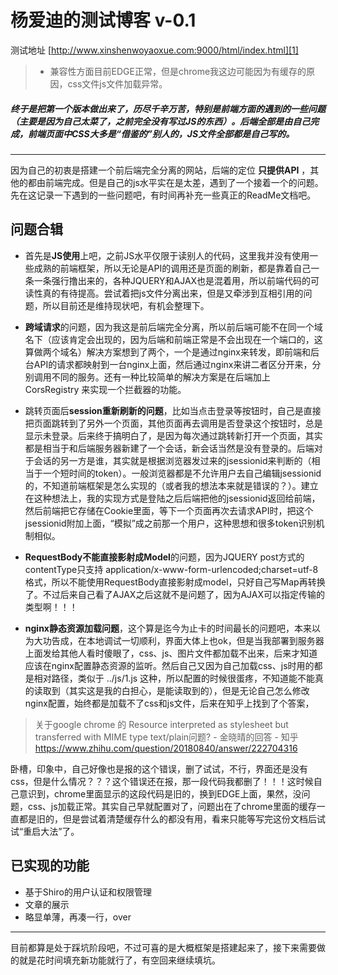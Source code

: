 # 杨爱迪的测试博客 v-0.1
测试地址 [http://www.xinshenwoyaoxue.com:9000/html/index.html][1]
> - 兼容性方面目前EDGE正常，但是chrome我这边可能因为有缓存的原因，css文件js文件加载异常。

##### 终于是把第一个版本做出来了，历尽千辛万苦，特别是前端方面的遇到的一些问题（主要是因为自己太菜了，之前完全没有写过JS的东西）。后端全部是由自己完成，前端页面中CSS大多是“借鉴的”别人的，JS文件全部都是自己写的。


----------

因为自己的初衷是搭建一个前后端完全分离的网站，后端的定位 **只提供API** ，其他的都由前端完成。但是自己的js水平实在是太差，遇到了一个接着一个的问题。先在这记录一下遇到的一些问题吧，有时间再补充一些真正的ReadMe文档吧。

## 问题合辑 ##
 - 首先是**JS使用**上吧，之前JS水平仅限于读别人的代码，这里我并没有使用一些成熟的前端框架，所以无论是API的调用还是页面的刷新，都是靠着自己一条一条强行撸出来的，各种JQUERY和AJAX也是混着用，所以前端代码的可读性真的有待提高。尝试着把js文件分离出来，但是又牵涉到互相引用的问题，所以目前还是维持现状吧，有机会整理下。

 - **跨域请求**的问题，因为我这是前后端完全分离，所以前后端可能不在同一个域名下（应该肯定会出现的，因为后端和前端正常是不会出现在一个端口的，这算做两个域名）解决方案想到了两个，一个是通过nginx来转发，即前端和后台API的请求都映射到一台nginx上面，然后通过nginx来讲二者区分开来，分别调用不同的服务。还有一种比较简单的解决方案是在后端加上 CorsRegistry 来实现一个拦截器的功能。

 - 跳转页面后**session重新刷新的问题**，比如当点击登录等按钮时，自己是直接把页面跳转到了另外一个页面，其他页面再去调用是否登录这个按钮时，总是显示未登录。后来终于搞明白了，是因为每次通过跳转新打开一个页面，其实都是相当于和后端服务器新建了一个会话，新会话当然是没有登录的。后端对于会话的另一方是谁，其实就是根据浏览器发过来的jsessionid来判断的（相当于一个短时间的token）。一般浏览器都是不允许用户去自己编辑jsessionid的，不知道前端框架是怎么实现的（或者我的想法本来就是错误的？）。建立在这种想法上，我的实现方式是登陆之后后端把他的jsessionid返回给前端，然后前端把它存储在Cookie里面，等下一个页面再次去请求API时，把这个jsessionid附加上面，“模拟”成之前那一个用户，这种思想和很多token识别机制相似。

 - **RequestBody不能直接影射成Model**的问题，因为JQUERY post方式的contentType只支持 application/x-www-form-urlencoded;charset=utf-8格式，所以不能使用RequestBody直接影射成model，只好自己写Map再转换了。不过后来自己看了AJAX之后这就不是问题了，因为AJAX可以指定传输的类型啊！！！

 - **nginx静态资源加载问题**，这个算是迄今为止卡的时间最长的问题吧，本来以为大功告成，在本地调试一切顺利，界面大体上也ok，但是当我部署到服务器上面发给其他人看时傻眼了，css、js、图片文件都加载不出来，后来才知道应该在nginx配置静态资源的监听。然后自己又因为自己加载css、js时用的都是相对路径，类似于 ../js/1.js 这种，所以配置的时候很蛋疼，不知道能不能真的读取到（其实这是我的白担心，是能读取到的），但是无论自己怎么修改nginx配置，始终都是加载不了css和js文件，后来在知乎上找到了个答案，
> 关于google chrome 的 Resource interpreted as stylesheet but transferred with MIME type text/plain问题? - 金晓晴的回答 - 知乎
https://www.zhihu.com/question/20180840/answer/222704316

卧槽，印象中，自己好像也是报的这个错误，删了试试，不行，界面还是没有css，但是什么情况？？？这个错误还在报，那一段代码我都删了！！！这时候自己意识到，chrome里面显示的这段代码是旧的，换到EDGE上面，果然，没问题，css、js加载正常。其实自己早就配置对了，问题出在了chrome里面的缓存一直都是旧的，但是尝试着清楚缓存什么的都没有用，看来只能等写完这份文档后试试“重启大法”了。

## 已实现的功能 ##

 - 基于Shiro的用户认证和权限管理
 - 文章的展示
 - 略显单薄，再凑一行，over
 


----------


 目前都算是处于踩坑阶段吧，不过可喜的是大概框架是搭建起来了，接下来需要做的就是花时间填充新功能就行了，有空回来继续填坑。

  [1]: http://www.xinshenwoyaoxue.com:9000/html/index.html